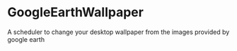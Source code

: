 # GoogleEarthWallpaper
A scheduler to change your desktop wallpaper from the images provided by google earth
